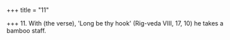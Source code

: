 +++
title = "11"

+++
11. With (the verse), 'Long be thy hook' (Rig-veda VIII, 17, 10) he takes a bamboo staff.
